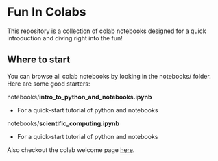 # Fun In Colabs
This repository is a collection of colab notebooks designed
for a quick introduction and diving right into the fun!

## Where to start

You can browse all colab notebooks by looking in the notebooks/ folder. Here are some good starters:

notebooks/**intro_to_python_and_notebooks.ipynb**
* For a quick-start tutorial of python and notebooks

notebooks/**scientific_computing.ipynb**
* For a quick-start tutorial of python and notebooks 

Also checkout the colab welcome page [here](https://colab.research.google.com).
